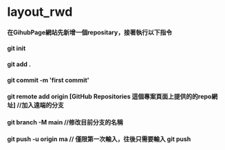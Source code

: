 # layout_rwd

#### 在GihubPage網站先新增一個repositary，接著執行以下指令
#### git init
#### git add .
#### git commit -m 'first commit'
#### git remote add origin [GitHub Repositories 這個專案頁面上提供的的repo網址] //加入遠端的分支
#### git branch -M main //修改目前分支的名稱
#### git push -u origin ma // 僅限第一次輸入，往後只需要輸入 git push
